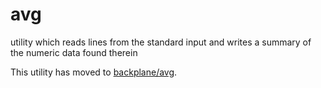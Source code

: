 # avg

utility which reads lines from the standard input and writes a summary of the numeric data found therein

This utility has moved to [backplane/avg](https://github.com/backplane/avg).